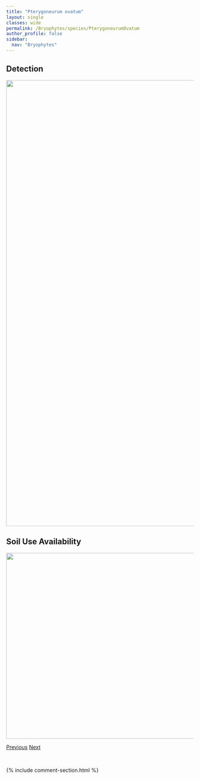 ```yaml
---
title: "Pterygoneurum ovatum"
layout: single
classes: wide
permalink: /Bryophytes/species/PterygoneurumOvatum
author_profile: false
sidebar:
  nav: "Bryophytes"
---
```


<h2>Detection</h2>

<a href="https://drive.google.com/uc?export=view&id=1_GIoHT4_20FfAChwhq-VA6UGFjtixCni">
<img src="https://drive.google.com/uc?export=view&id=1_GIoHT4_20FfAChwhq-VA6UGFjtixCni" height = "1200" width = "800">
</a>


<h2>Soil Use Availability</h2>

<a href="https://drive.google.com/uc?export=view&id=1WUX3WfH-fad3SiYMbwm2RdwN2RB8v_9p">
<img src="https://drive.google.com/uc?export=view&id=1WUX3WfH-fad3SiYMbwm2RdwN2RB8v_9p" height = "500" width = "1000">
</a>


<a href="/DevelopmentWebsite/Bryophytes/species/PterygoneurumKozlovii" class="pagination--pager" title="Pterygoneurum kozlovii">Previous</a> <a href="/DevelopmentWebsite/Bryophytes/species/PterygoneurumSubsessile" class="pagination--pager" title="Pterygoneurum subsessile">Next</a>

<p>&nbsp;</p>

{% include comment-section.html %}
